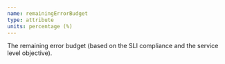 ```yaml
---
name: remainingErrorBudget
type: attribute
units: percentage (%)
---
```


The remaining error budget (based on the SLI compliance and the service level objective).
